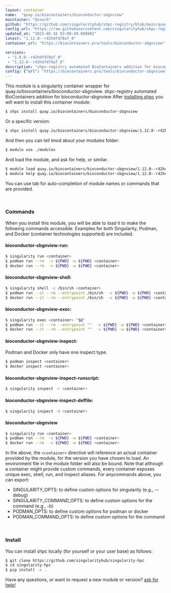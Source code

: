 ```yaml
---
layout: container
name:  "quay.io/biocontainers/bioconductor-sbgnview"
maintainer: "@vsoch"
github: "https://github.com/singularityhub/shpc-registry/blob/main/quay.io/biocontainers/bioconductor-sbgnview/container.yaml"
config_url: "https://raw.githubusercontent.com/singularityhub/shpc-registry/main/quay.io/biocontainers/bioconductor-sbgnview/container.yaml"
updated_at: "2023-05-16 03:00:49.080802"
latest: "1.12.0--r42hdfd78af_0"
container_url: "https://biocontainers.pro/tools/bioconductor-sbgnview"

versions:
 - "1.8.0--r41hdfd78af_0"
 - "1.12.0--r42hdfd78af_0"
description: "shpc-registry automated BioContainers addition for bioconductor-sbgnview"
config: {"url": "https://biocontainers.pro/tools/bioconductor-sbgnview", "maintainer": "@vsoch", "description": "shpc-registry automated BioContainers addition for bioconductor-sbgnview", "latest": {"1.12.0--r42hdfd78af_0": "sha256:dda30655aac932e18d01ca8e3684a42c31e00e416efa9b0290a0aff7313f33af"}, "tags": {"1.8.0--r41hdfd78af_0": "sha256:66bc6406f9e1b7e0790074fbced0152fc24e4436c3ce0d67faec628f807aa558", "1.12.0--r42hdfd78af_0": "sha256:dda30655aac932e18d01ca8e3684a42c31e00e416efa9b0290a0aff7313f33af"}, "docker": "quay.io/biocontainers/bioconductor-sbgnview"}
---
```


This module is a singularity container wrapper for quay.io/biocontainers/bioconductor-sbgnview.
shpc-registry automated BioContainers addition for bioconductor-sbgnview
After [installing shpc](#install) you will want to install this container module:


```bash
$ shpc install quay.io/biocontainers/bioconductor-sbgnview
```

Or a specific version:

```bash
$ shpc install quay.io/biocontainers/bioconductor-sbgnview:1.12.0--r42hdfd78af_0
```

And then you can tell lmod about your modules folder:

```bash
$ module use ./modules
```

And load the module, and ask for help, or similar.

```bash
$ module load quay.io/biocontainers/bioconductor-sbgnview/1.12.0--r42hdfd78af_0
$ module help quay.io/biocontainers/bioconductor-sbgnview/1.12.0--r42hdfd78af_0
```

You can use tab for auto-completion of module names or commands that are provided.

<br>

### Commands

When you install this module, you will be able to load it to make the following commands accessible.
Examples for both Singularity, Podman, and Docker (container technologies supported) are included.

#### bioconductor-sbgnview-run:

```bash
$ singularity run <container>
$ podman run --rm  -v ${PWD} -w ${PWD} <container>
$ docker run --rm  -v ${PWD} -w ${PWD} <container>
```

#### bioconductor-sbgnview-shell:

```bash
$ singularity shell -s /bin/sh <container>
$ podman run --it --rm --entrypoint /bin/sh  -v ${PWD} -w ${PWD} <container>
$ docker run --it --rm --entrypoint /bin/sh  -v ${PWD} -w ${PWD} <container>
```

#### bioconductor-sbgnview-exec:

```bash
$ singularity exec <container> "$@"
$ podman run --it --rm --entrypoint ""  -v ${PWD} -w ${PWD} <container> "$@"
$ docker run --it --rm --entrypoint ""  -v ${PWD} -w ${PWD} <container> "$@"
```

#### bioconductor-sbgnview-inspect:

Podman and Docker only have one inspect type.

```bash
$ podman inspect <container>
$ docker inspect <container>
```

#### bioconductor-sbgnview-inspect-runscript:

```bash
$ singularity inspect -r <container>
```

#### bioconductor-sbgnview-inspect-deffile:

```bash
$ singularity inspect -d <container>
```



#### bioconductor-sbgnview

```bash
$ singularity run <container>
$ podman run --rm  -v ${PWD} -w ${PWD} <container>
$ docker run --rm  -v ${PWD} -w ${PWD} <container>
```


In the above, the `<container>` directive will reference an actual container provided
by the module, for the version you have chosen to load. An environment file in the
module folder will also be bound. Note that although a container
might provide custom commands, every container exposes unique exec, shell, run, and
inspect aliases. For anycommands above, you can export:

 - SINGULARITY_OPTS: to define custom options for singularity (e.g., --debug)
 - SINGULARITY_COMMAND_OPTS: to define custom options for the command (e.g., -b)
 - PODMAN_OPTS: to define custom options for podman or docker
 - PODMAN_COMMAND_OPTS: to define custom options for the command

<br>

### Install

You can install shpc locally (for yourself or your user base) as follows:

```bash
$ git clone https://github.com/singularityhub/singularity-hpc
$ cd singularity-hpc
$ pip install -e .
```

Have any questions, or want to request a new module or version? [ask for help!](https://github.com/singularityhub/singularity-hpc/issues)
